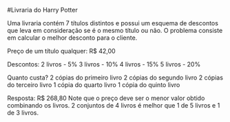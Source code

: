 #Livraria do Harry Potter

Uma livraria contém 7 títulos distintos e possui um esquema de descontos que leva em consideração se é o mesmo título ou não. O problema consiste em calcular o melhor desconto para o cliente.

Preço de um título qualquer: R$ 42,00

Descontos:
        2 livros - 5%
        3 livros - 10%
        4 livros - 15%
        5 livros - 20%

Quanto custa?
        2 cópias do primeiro livro
        2 cópias do segundo livro
        2 cópias do terceiro livro
        1 cópia do quarto livro
        1 cópia do quinto livro

Resposta: R$ 268,80
        Note que o preço deve ser o menor valor obtido combinando os livros.
        2 conjuntos de 4 livros é melhor que 1 de 5 livros e 1 de 3 livros.